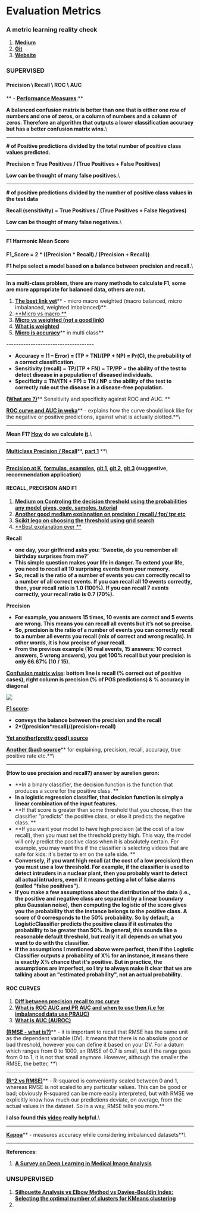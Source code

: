 # Evaluation Metrics

### **A metric learning reality check**

1. [**Medium**](https://medium.com/@tkm45/updates-to-a-metric-learning-reality-check-730b6914dfe7)
2. [**Git**](https://github.com/KevinMusgrave/pytorch-metric-learning?fbclid=IwAR3PmPTDgYFok4p095WmkRWLfWhixyjFXkZgFJzeYXs5Y92pofoNZL_lGTg)
3. [**Website**](https://kevinmusgrave.github.io/powerful-benchmarker/papers/mlrc/?fbclid=IwAR3jK3-qFphFsO7ocmjeN-zPLkcaQkTAcC78cFUNFVe1BgXzM-iE5PLh3bU)

### **SUPERVISED**

#### **Precision \ Recall \ ROC \ AUC**

** - **[**Performance Measures**](http://machinelearningmastery.com/classification-accuracy-is-not-enough-more-performance-measures-you-can-use/)**:**

**A balanced confusion matrix is better than one that is either one row of numbers and one of zeros, or a column of numbers and a column of zeros. Therefore an algorithm that outputs a lower classification accuracy but has a better confusion matrix wins.**\
****

**# of Positive predictions divided by the total number of positive class values predicted.**

**Precision = True Positives / (True Positives + False Positives)**

**Low can be thought of many false positives.**\
****

**# of positive predictions divided by the number of positive class values in the test data**

**Recall (sensitivity) = True Positives / (True Positives + False Negatives)**

**Low can be thought of many false  negatives.**\
****

#### **F1 Harmonic Mean Score**

**F1\_Score = 2 \* ((Precision \* Recall) / (Precision + Recall))**

**F1 helps select a model based on a balance between precision and recall.**\
****

**In a multi-class problem, there are many methods to calculate F1, some are more appropriate for balanced data, others are not.**

1. [**The best link yet**](https://simonhessner.de/why-are-precision-recall-and-f1-score-equal-when-using-micro-averaging-in-a-multi-class-problem/)** - micro macro weighted (macro balanced, micro imbalanced, weighted imbalanced)**
2. [**Micro vs macro **](https://datascience.stackexchange.com/questions/15989/micro-average-vs-macro-average-performance-in-a-multiclass-classification-settin/16001)
3. [**Micro vs weighted (not a good link**](https://stats.stackexchange.com/questions/169439/micro-vs-weighted-f1-score)**)**
4. [**What is weighted**](https://stats.stackexchange.com/questions/283961/where-does-sklearns-weighted-f1-score-come-from)
5. [**Micro is accuracy**](https://stackoverflow.com/questions/37358496/is-f1-micro-the-same-as-accuracy)** in multi class**

**------------------------------------**

* **Accuracy = (1 – Error) = (TP + TN)/(PP + NP) = Pr(C), the probability of a correct classification.**
* **Sensitivity (recall) = TP/(TP + FN) = TP/PP = the ability of the test to detect disease in a population of diseased individuals.**
* **Specificity = TN/(TN + FP) = TN / NP = the ability of the test to correctly rule out the disease in a disease-free population.**

**(**[**What are ?)**](http://machinelearningmastery.com/assessing-comparing-classifier-performance-roc-curves-2/)** Sensitivity and specificity against ROC and AUC. **

[**ROC curve and AUC in weka**](https://www.youtube.com/watch?v=j97h\_-b0gvw\&list=PLJbE6j2EG1pZnBhOg3\_Rb63WLCprtyJag)** - explains how the curve should look like for the negative or positive predictions, against what is actually plotted.**\
****

**Mean F1? **[**How**](https://datascience.stackexchange.com/questions/16179/what-is-the-correct-way-to-compute-mean-f1-score)** do we calculate **[**it**](http://rushdishams.blogspot.com/2011/08/micro-and-macro-average-of-precision.html)**.**\
****

[**Multiclass Precision / Recall**](https://towardsdatascience.com/multi-class-metrics-made-simple-part-ii-the-f1-score-ebe8b2c2ca1)**, **[**part 1**](https://towardsdatascience.com/multi-class-metrics-made-simple-part-i-precision-and-recall-9250280bddc2)** **\
****

[**Precision at K**](https://medium.com/@m_n_malaeb/recall-and-precision-at-k-for-recommender-systems-618483226c54)**, **[**formulas, examples**](https://surprise.readthedocs.io/en/latest/FAQ.html#how-to-compute-precision-k-and-recall-k)**, **[**git 1**](https://github.com/scikit-learn/scikit-learn/pull/14859)**, **[**git 2**](https://gist.github.com/mblondel/7337391)**, **[**git 3**](https://github.com/scikit-learn/scikit-learn/issues/7343)** (suggestive, recommendation application)**

#### **RECALL, PRECISION AND F1**

1. [**Medium on Controling the decision threshold using the probabilities any model gives, code, samples, tutorial**](https://towardsdatascience.com/fine-tuning-a-classifier-in-scikit-learn-66e048c21e65)
2. [**Another good medium explanation on precision / recall / fpr/ tpr etc**](https://towardsdatascience.com/beyond-accuracy-precision-and-recall-3da06bea9f6c)
3. [**Scikit lego on choosing the threshold using grid search**](https://scikit-lego.readthedocs.io/en/latest/meta.html#Thresholder)
4. [**Best explanation ever **](https://www.quora.com/What-is-the-best-way-to-understand-the-terms-precision-and-recall)

**Recall**

* **one day, your girlfriend asks you: ‘Sweetie, do you remember all birthday surprises from me?’**
* **This simple question makes your life in danger. To extend your life, you need to recall all 10 surprising events from your memory.**
* **So, recall is the ratio of a number of events you can correctly recall to a number of all correct events. If you can recall all 10 events correctly, then, your recall ratio is 1.0 (100%). If you can recall 7 events correctly, your recall ratio is 0.7 (70%).**

**Precision**

* **For example, you answers 15 times, 10 events are correct and 5 events are wrong. This means you can recall all events but it’s not so precise.**
* **So, precision is the ratio of a number of events you can correctly recall to a number all events you recall (mix of correct and wrong recalls). In other words, it is how precise of your recall.**
* **From the previous example (10 real events, 15 answers: 10 correct answers, 5 wrong answers), you get 100% recall but your precision is only 66.67% (10 / 15).**

[**Confusion matrix wise**](http://www.kdnuggets.com/faq/precision-recall.html)**: bottom line is recall (% correct out of positive cases), right column is precision (% of  POS  predictions) & % accuracy in diagonal**

![](https://lh3.googleusercontent.com/xAvUjAvpotqqKDPeYNxtjt6l0rfO4aPwtDsmDNFHhZs_mXEcTiyeRX7vquZ6Uxd5a9m_aGRIbMPFV1kjIdcpLZ3HZERmqQXY_LysMA8lFXfuFRc1pqV18mpTCdKnDqnOiHKUQgCt)

[**F1 score**](http://machinelearningmastery.com/classification-accuracy-is-not-enough-more-performance-measures-you-can-use/)**:**

* **conveys the balance between the precision and the recall**
* **2\*((precision\*recall)/(precision+recall)**

[**Yet another(pretty good) source**](http://blog.exsilio.com/all/accuracy-precision-recall-f1-score-interpretation-of-performance-measures/)

[**Another (bad) source**](https://chrisalbon.com/machine-learning/precision_recall_and_F1\_scores.html)** for explaining, precision, recall, accuracy, true positive rate etc.**\
****

**(How to use precision and recall?) answer by aurelien geron:**

* **In a binary classifier, the decision function is the function that produces a score for the positive class. **
* **In a logistic regression classifier, that decision function is simply a linear combination of the input features.**
* **If that score is greater than some threshold that you choose, then the classifier "predicts" the positive class, or else it predicts the negative class. **
* **If you want your model to have high precision (at the cost of a low recall), then you must set the threshold pretty high. This way, the model will only predict the positive class when it is absolutely certain. For example, you may want this if the classifier is selecting videos that are safe for kids: it's better to err on the safe side. **
* **Conversely, if you want high recall (at the cost of a low precision) then you must use a low threshold. For example, if the classifier is used to detect intruders in a nuclear plant, then you probably want to detect all actual intruders, even if it means getting a lot of false alarms (called "false positives").**
* **If you make a few assumptions about the distribution of the data (i.e., the positive and negative class are separated by a linear boundary plus Gaussian noise), then computing the logistic of the score gives you the probability that the instance belongs to the positive class. A score of 0 corresponds to the 50% probability. So by default, a LogisticClassifier predicts the positive class if it estimates the probability to be greater than 50%. In general, this sounds like a reasonable default threshold, but really it all depends on what you want to do with the classifier.**
* **If the assumptions I mentioned above were perfect, then if the Logistic Classifier outputs a probability of X% for an instance, it means there is exactly X% chance that it's positive. But in practice, the assumptions are imperfect, so I try to always make it clear that we are talking about an "estimated probability", not an actual probability.**

#### **ROC CURVES**

1. [**Diff between precision recall to roc curve**](https://www.quora.com/What-is-the-difference-between-a-ROC-curve-and-a-precision-recall-curve-When-should-I-use-each)
2. [**What is ROC AUC and PR AUC and when to use then (i.e for imbalanced data use PRAUC)**](http://www.chioka.in/differences-between-roc-auc-and-pr-auc/)
3. [**What is AUC (AUROC)**](https://stats.stackexchange.com/questions/132777/what-does-auc-stand-for-and-what-is-it)

[**(RMSE - what is?)**](https://stats.stackexchange.com/questions/56302/what-are-good-rmse-values)** -  it is important to recall that RMSE has the same unit as the dependent variable (DV). It means that there is no absolute good or bad threshold, however you can define it based on your DV. For a datum which ranges from 0 to 1000, an RMSE of 0.7 is small, but if the range goes from 0 to 1, it is not that small anymore. However, although the smaller the RMSE, the better,  **\
****

[**(R^2 vs RMSE)**](https://stats.stackexchange.com/questions/142248/difference-between-r-square-and-rmse-in-linear-regression)** - R-squared is conveniently scaled between 0 and 1, whereas RMSE is not scaled to any particular values. This can be good or bad; obviously R-squared can be more easily interpreted, but with RMSE we explicitly know how much our predictions deviate, on average, from the actual values in the dataset. So in a way, RMSE tells you more.**

**I also found this **[**video**](https://www.youtube.com/watch?v=aq8VU5KLmkY)** really helpful.**\
****

[**Kappa**](https://stats.stackexchange.com/questions/82162/cohens-kappa-in-plain-english)** - measures accuracy while considering imbalanced datasets**\
****

**References:**

1. [**A Survey on Deep Learning in Medical Image Analysis**](https://arxiv.org/abs/1702.05747)

### **UNSUPERVISED**

1. [**Silhouette Analysis vs Elbow Method vs Davies-Bouldin Index: Selecting the optimal number of clusters for KMeans clustering**](https://gdcoder.com/silhouette-analysis-vs-elbow-method-vs-davies-bouldin-index-selecting-the-optimal-number-of-clusters-for-kmeans-clustering/)
2.

##
